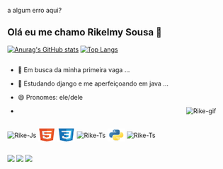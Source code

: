 a algum erro aqui? 
## Olá eu me chamo Rikelmy Sousa 👋

  [![Anurag's GitHub stats](https://github-readme-stats.vercel.app/api?username=RikeGIT&show_icons=true&theme=radical)](https://github.com/RikeGit/github-readme-stats)
  [![Top Langs](https://github-readme-stats.vercel.app/api/top-langs/?username=RikeGIT&show_icons=true&theme=radical)](https://github.com/RikeGIT/github-readme-stats)

  ##

- 🔭 Em busca da minha primeira vaga ...
- 🌱 Estudando django e me aperfeiçoando em java ...
- 😄 Pronomes: ele/dele

- <img align="right" alt="Rike-gif" height="100" width="100" 
       src="https://cdn.discordapp.com/attachments/878494276747689994/1341126749978628210/rike.gif?ex=67b4dd1e&is=67b38b9e&hm=b80883d4daa9d3989493d62aaa6c29ee72e711ce56bb6f5752aa149e5c28929e&" 
       />

<div style="display: inline_block"><br>
  <img align="center" alt="Rike-Js" height="30" width="40" src="https://cdn.jsdelivr.net/gh/devicons/devicon@latest/icons/java/java-original.svg" />
  <img align="center" alt="Rike-HTML" height="30" width="40" src="https://raw.githubusercontent.com/devicons/devicon/master/icons/html5/html5-original.svg"/>
  <img align="center" alt="Rike-CSS" height="30" width="40" src="https://raw.githubusercontent.com/devicons/devicon/master/icons/css3/css3-original.svg"/>
  <img align="center" alt="Rike-Ts" height="30" width="40" src="https://cdn.jsdelivr.net/gh/devicons/devicon@latest/icons/javascript/javascript-original.svg" />
  <img align="center" alt="Rike-Python" height="30" width="40" src="https://raw.githubusercontent.com/devicons/devicon/master/icons/python/python-original.svg"/>
  <img align="center" alt="Rike-Ts" height="30" width="40" src="https://cdn.jsdelivr.net/gh/devicons/devicon@latest/icons/django/django-plain.svg" />
</div>

  ##

<div> 
  <a href="https://instagram.com/rike_rkkkk" target="_blank"><img src="https://img.shields.io/badge/-Instagram-%23E4405F?style=for-the-badge&logo=instagram&logoColor=white" target="_blank"></a>
  <a href = "mailto:rikecontatopessoal@gmail.com"><img src="https://img.shields.io/badge/-Gmail-%23333?style=for-the-badge&logo=gmail&logoColor=white" target="_blank"></a>
  <a href="https://www.linkedin.com/in/rikelmy-sousa-5b9b68311/" target="_blank"><img src="https://img.shields.io/badge/-LinkedIn-%230077B5?style=for-the-badge&logo=linkedin&logoColor=white" target="_blank"></a> 
</div>
